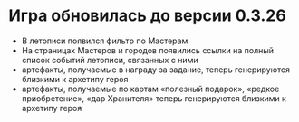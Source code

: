 # Игра обновилась до версии 0.3.26

- В летописи появился фильтр по Мастерам
- На страницах Мастеров и городов появились ссылки на полный список событий летописи, связанных с ними
- артефакты, получаемые в награду за задание, теперь генерируются близкими к архетипу героя
- артефакты, получаемые по картам «полезный подарок», «редкое приобретение», «дар Хранителя» теперь генерируются близкими к архетипу героя
